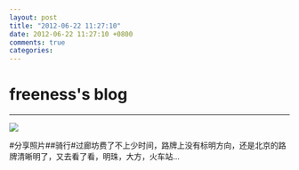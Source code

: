 ```yaml
---
layout: post
title: "2012-06-22 11:27:10"
date: 2012-06-22 11:27:10 +0800
comments: true
categories: 
---
```


# freeness's blog

----------

![](http://okqmqrbgo.bkt.clouddn.com/201206221127101.jpg)

>
\#分享照片\#\#骑行\#过廊坊费了不上少时间，路牌上没有标明方向，还是北京的路牌清晰明了，又去看了看，明珠，大方，火车站…